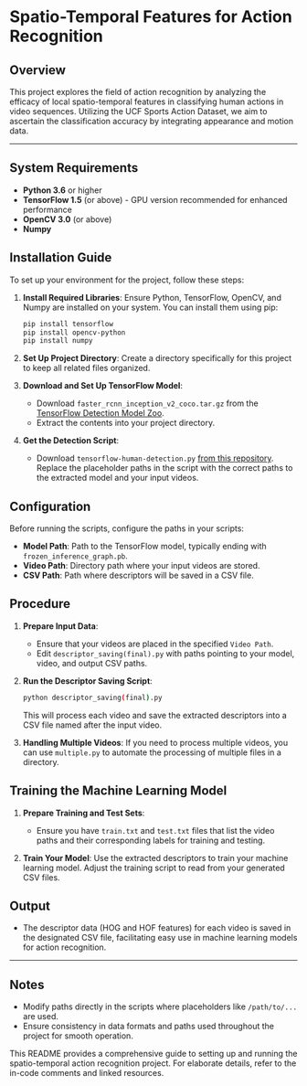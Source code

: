 # Spatio-Temporal Features for Action Recognition

## Overview

This project explores the field of action recognition by analyzing the efficacy of local spatio-temporal features in classifying human actions in video sequences. Utilizing the UCF Sports Action Dataset, we aim to ascertain the classification accuracy by integrating appearance and motion data.

---

## System Requirements

- **Python 3.6** or higher
- **TensorFlow 1.5** (or above) - GPU version recommended for enhanced performance
- **OpenCV 3.0** (or above)
- **Numpy**

## Installation Guide

To set up your environment for the project, follow these steps:

1. **Install Required Libraries**:
   Ensure Python, TensorFlow, OpenCV, and Numpy are installed on your system. You can install them using pip:

   ```bash
   pip install tensorflow
   pip install opencv-python
   pip install numpy
   ```

2. **Set Up Project Directory**:
   Create a directory specifically for this project to keep all related files organized.

3. **Download and Set Up TensorFlow Model**:
   - Download `faster_rcnn_inception_v2_coco.tar.gz` from the [TensorFlow Detection Model Zoo](https://tensorflow.org/models).
   - Extract the contents into your project directory.
   
4. **Get the Detection Script**:
   - Download `tensorflow-human-detection.py` [from this repository](#). Replace the placeholder paths in the script with the correct paths to the extracted model and your input videos.

## Configuration

Before running the scripts, configure the paths in your scripts:

- **Model Path**: Path to the TensorFlow model, typically ending with `frozen_inference_graph.pb`.
- **Video Path**: Directory path where your input videos are stored.
- **CSV Path**: Path where descriptors will be saved in a CSV file.

## Procedure

1. **Prepare Input Data**:
   - Ensure that your videos are placed in the specified `Video Path`.
   - Edit `descriptor_saving(final).py` with paths pointing to your model, video, and output CSV paths.

2. **Run the Descriptor Saving Script**:
   ```bash
   python descriptor_saving(final).py
   ```
   This will process each video and save the extracted descriptors into a CSV file named after the input video.

3. **Handling Multiple Videos**:
   If you need to process multiple videos, you can use `multiple.py` to automate the processing of multiple files in a directory.

## Training the Machine Learning Model

1. **Prepare Training and Test Sets**:
   - Ensure you have `train.txt` and `test.txt` files that list the video paths and their corresponding labels for training and testing.

2. **Train Your Model**:
   Use the extracted descriptors to train your machine learning model. Adjust the training script to read from your generated CSV files.

## Output

- The descriptor data (HOG and HOF features) for each video is saved in the designated CSV file, facilitating easy use in machine learning models for action recognition.

---

## Notes

- Modify paths directly in the scripts where placeholders like `/path/to/...` are used.
- Ensure consistency in data formats and paths used throughout the project for smooth operation.

This README provides a comprehensive guide to setting up and running the spatio-temporal action recognition project. For elaborate details, refer to the in-code comments and linked resources.  
